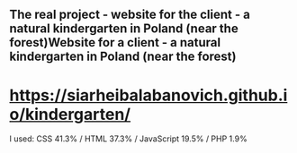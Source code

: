 ## The real project - website for the client - a natural kindergarten in Poland (near the forest)Website for a client - a natural kindergarten in Poland (near the forest)
# https://siarheibalabanovich.github.io/kindergarten/
I used:  CSS 41.3%  /  HTML 37.3%  /  JavaScript 19.5%  /  PHP 1.9%
